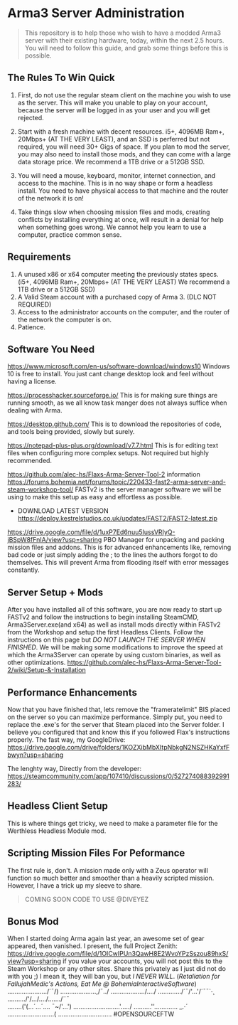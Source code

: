 # Arma3 Server Administration

> This repository is to help those who wish to have a modded Arma3 server with their existing hardware, today, within the next 2.5 hours.
> You will need to follow this guide, and grab some things before this is possible.

## The Rules To Win Quick

1) First, do not use the regular steam client on the machine you wish to use as the server. This will make you unable to play on your account, because the server will be logged in as your user and you will get rejected.

2) Start with a fresh machine with decent resources. i5+, 4096MB Ram+, 20Mbps+ (AT THE VERY LEAST), and an SSD is perferred but not required, you will need 30+ Gigs of space. If you plan to mod the server, you may also need to install those mods, and they can come with a large data storage price. We recommend a 1TB drive or a 512GB SSD.

3) You will need a mouse, keyboard, monitor, internet connection, and access to the machine. This is in no way shape or form a headless install. You need to have physical access to that machine and the router of the network it is on!

4) Take things slow when choosing mission files and mods, creating conflicts by installing everything at once, will result in a denial for help when something goes wrong. We cannot help you learn to use a computer, practice common sense.

## Requirements

1) A unused x86 or x64 computer meeting the previously states specs. (i5+, 4096MB Ram+, 20Mbps+ (AT THE VERY LEAST) We recommend a 1TB drive or a 512GB SSD)
2) A Valid Steam account with a purchased copy of Arma 3. (DLC NOT REQUIRED)
3) Access to the administrator accounts on the computer, and the router of the network the computer is on.
4) Patience.

## Software You Need

https://www.microsoft.com/en-us/software-download/windows10
Windows 10 is free to install. You just cant change desktop look and feel without having a license.

https://processhacker.sourceforge.io/
This is for making sure things are running smooth, as we all know task manger does not always suffice when dealing with Arma.

https://desktop.github.com/
This is to download the repositories of code, and tools being provided, slowly but surely.

https://notepad-plus-plus.org/download/v7.7.html
This is for editing text files when configuring more complex setups. Not required but highly recommended.

https://github.com/alec-hs/Flaxs-Arma-Server-Tool-2 information https://forums.bohemia.net/forums/topic/220433-fast2-arma-server-and-steam-workshop-tool/
FASTv2 is the server manager software we will be using to make this setup as easy and effortless as possible.
-   DOWNLOAD LATEST VERSION https://deploy.kestrelstudios.co.uk/updates/FAST2/FAST2-latest.zip

https://drive.google.com/file/d/1uxP7Ed6nuu5IussVRIyQ-jBSpW8fFnIA/view?usp=sharing
PBO Manager for unpacking and packing mission files and addons. This is for advanced enhancements like, removing bad code or just simply adding the ; to the lines the authors forgot to do themselves. This will prevent Arma from flooding itself with error messages constantly.


## Server Setup + Mods

After you have installed all of this software, you are now ready to start up FASTv2 and follow the instructions to begin installing SteamCMD, Arma3Server.exe(and x64) as well as install mods directly within FASTv2 from the Workshop and setup the first Headless Clients. Follow the instructions on this page but *DO NOT LAUNCH THE SERVER WHEN FINISHED*. We will be making some modifications to improve the speed at which the Arma3Server can operate by using custom binaries, as well as other optimizations. https://github.com/alec-hs/Flaxs-Arma-Server-Tool-2/wiki/Setup-&-Installation

## Performance Enhancements
Now that you have finished that, lets remove the "frameratelimit" BIS placed on the server so you can maximize performance.
Simply put, you need to replace the .exe's for the server that Steam placed into the Server folder. I believe you configured that and know this if you followed Flax's instructions properly.
The fast way, my GoogleDrive: https://drive.google.com/drive/folders/1KOZXibMbXItpNbkgN2NSZHKaYxfFbwyn?usp=sharing

The lenghty way, Directly from the developer: https://steamcommunity.com/app/107410/discussions/0/527274088392991283/

## Headless Client Setup
This is where things get tricky, we need to make a parameter file for the Werthless Headless Module mod.






















## Scripting Mission Files For Peformance
The first rule is, don't. A mission made only with a Zeus operator will function so much better and smoother than a heavily scripted mission. However, I have a trick up my sleeve to share.
> COMING SOON
> CODE TO USE
> @DIVEYEZ



## Bonus Mod
When I started doing Arma again last year, an awesome set of gear appeared, then vanished. I present, the full Project Zenith: https://drive.google.com/file/d/1OICwIPUn3QawH8E2WvoYPzSszou89hxS/view?usp=sharing if you value your accounts, you will not post this to the Steam Workshop or any other sites. Share this privately as I just did not do with you ;)
I mean it, they will ban you, but _I NEVER WILL_. (_Retaliation for FallujahMedic's Actions, Eat Me @ BohemiaInteractiveSoftware_)
....................../´¯/)
....................,/¯../
.................../..../
............./´¯/'...'/´¯¯`·¸
........../'/.../..../......./¨¯\
........('(...´...´.... ¯~/'...')
.........\.................'...../
..........''...\.......... _.·´
............\..............(
..............\.............\...
#OPENSOURCEFTW
